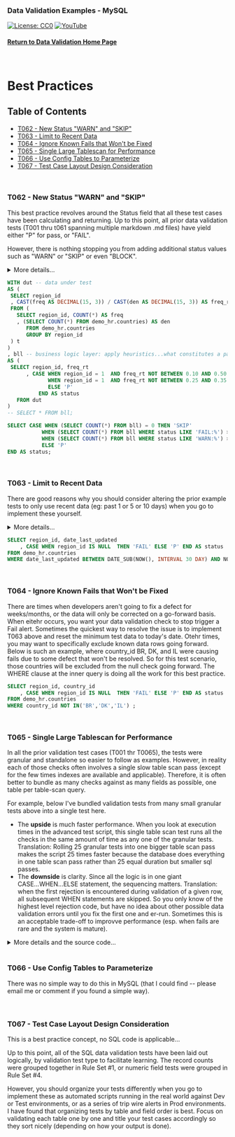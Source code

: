 ### Data Validation Examples - MySQL
[![License: CC0](https://img.shields.io/badge/License-CC0-red)](LICENSE "Creative Commons Zero License by DataResearchLabs (effectively = Public Domain")
[![YouTube](https://img.shields.io/badge/YouTube-DataResearchLabs-brightgreen)](http://www.DataResearchLabs.com)
#### [Return to Data Validation Home Page](https://github.com/DataResearchLabs/sql_scripts/blob/main/data_validation_scripts.md)
<br>

# Best Practices


## Table of Contents
 - <a href="#t062">T062 - New Status "WARN" and "SKIP"</a>
 - <a href="#t063">T063 - Limit to Recent Data</a>
 - <a href="#t064">T064 - Ignore Known Fails that Won't be Fixed</a>
 - <a href="#t065">T065 - Single Large Tablescan for Performance</a>
 - <a href="#t066">T066 - Use Config Tables to Parameterize</a>
 - <a href="#t067">T067 - Test Case Layout Design Consideration</a>
<br>


<a id="t062" class="anchor" href="#t062" aria-hidden="true"> </a>
### T062 - New Status "WARN" and "SKIP"
This best practice revolves around the Status field that all these test cases have been calculating and returning.  Up to this point, all prior data validation tests (T001 thru t061 spanning multiple markdown .md files) have yield either "P" for pass, or "FAIL".

However, there is nothing stopping you from adding additional status values such as "WARN" or "SKIP" or even "BLOCK".

<details><summary>More details...</summary><br>

* In the SQL below, the first subquery (CTE) is titled "dut", short for data under test.  This simply calculates the frequency with which region_id = 1 occurs.
* The second subquery (CTE) is titles "bll", short for business logic layer.  This is where the magic happens.  Because CASE...WHEN logic is sequential, it is important that the highest severity checks are done first.  In this case, we check for the frequency being a FAIL because it is outside of the wide range 10% to 50%.  However, we come right back in the following WHEN statement and set the status to WARN if the frequency observed is outside of the narrower (than FAIL) range of 25% to 35%.  So as coded, a WARN is issue when the actual frequency is between 10% to 25% or 35% to 50%.  A frequency between 25% to 35% = Pass.  A frequency below 10% or above 50% = Fail.
* The third subquery simply parses the results to a single cell value of P, FAIL,or WARN.  
* HOWEVER, notice that the lowest query sets the status field value = 'SKIP' if the table is completely empty...we would not want to test data that does not exist.  Sometimes a value of "BLOCK" might be more appropriate than "SKIP" depending on your situation.  Regardless, it is often nice to wire in these pre-condition checks to head off false-negatives (FAILs).
</details>
	
 ```sql
WITH dut -- data under test
AS (
  SELECT region_id
  , CAST(freq AS DECIMAL(15, 3)) / CAST(den AS DECIMAL(15, 3)) AS freq_rt
  FROM (
    SELECT region_id, COUNT(*) AS freq
    , (SELECT COUNT(*) FROM demo_hr.countries) AS den
       FROM demo_hr.countries
       GROUP BY region_id
  ) t
)
, bll -- business logic layer: apply heuristics...what constitutes a pass or a fail?
AS (
  SELECT region_id, freq_rt
       , CASE WHEN region_id = 1  AND freq_rt NOT BETWEEN 0.10 AND 0.50 THEN CONCAT('FAIL: Frequency occurrence of region_id=1 is FAR outside threshold|exp=0.28 thru 0.36|act=', CAST(freq_rt AS CHAR(8)))
              WHEN region_id = 1  AND freq_rt NOT BETWEEN 0.25 AND 0.35 THEN CONCAT('WARN: Frequency occurrence of region_id=1 is outside threshold|exp=0.20 thru 0.28|act=', CAST(freq_rt AS CHAR(8)))
              ELSE 'P'
 	       END AS status
 	FROM dut
)
-- SELECT * FROM bll;

SELECT CASE WHEN (SELECT COUNT(*) FROM bll) = 0 THEN 'SKIP'
            WHEN (SELECT COUNT(*) FROM bll WHERE status LIKE 'FAIL:%') > 0 THEN 'FAIL'
            WHEN (SELECT COUNT(*) FROM bll WHERE status LIKE 'WARN:%') > 0 THEN 'WARN'
            ELSE 'P'
END AS status;
```
<br>


<a id="t063" class="anchor" href="#t063" aria-hidden="true"> </a>
### T063 - Limit to Recent Data
There are good reasons why you should consider altering the prior example tests to only use recent data (eg: past 1 or 5 or 10 days) when you go to implement these yourself.  

<details><summary>More details...</summary><br>
	
Three important reasons are:
1. **Performance** - if the test can filter down to just a small recent subset of data and test just that rather than pulling the entire past 5 years, well that is 1,500+ times less data and should run much faster (depending on underlyng table size, indexes, physical location, etc.)
2. **Sensitivity** - If you are running say a null rate check, or a value frequency check...obviously it will take many days of bad data for a defect to begin to impact the rate enough to eventually trigger an alert.  Much better in those scenarios to average rates across one or no more than 5 days and set the threhold to trigger off of that.
3.  **Garabage Decay** - This is an artifiact of the imperfect world we live in.  There are times when I'd setup an alert to fire daily and notify the appropriate people to correct it, but other higher priorities kept them from geting to it for 2 or 3 days.  I didn't want that alarm firing over and over again, causing me to look and confirm, "Oh year, known issue...they'll get to it".  Instead, I setup the alert to look only at the past 24 hours and scheduled it to run daily.  It only tested new data once and reported the error once. 

In the example below, the inner query is only checking for nulls against data that was last updated in the past 30 days. 

P.S. - To achieve maximum performance here, find an indexed field to filter on in your WHERE clause; you want to avoid an unnecessary table scan against a giant table.  So, if you are lucky and have an appropriate create or update date field that is indexed then you are golden.  However, if not, then maybe find a primary key that is a numeric integer that increments with every new row.  Worst case you could just take the MAX() - several thousand rows and test those...or you could cross reference a date somehow to that ID field (example lookup dates in a batch table to pick the minimum Batch_ID and filter on that as a surrogate for date time that is indexed and will run fast).

</details>
	
 ```sql
SELECT region_id, date_last_updated
     , CASE WHEN region_id IS NULL  THEN 'FAIL' ELSE 'P' END AS status
FROM demo_hr.countries
WHERE date_last_updated BETWEEN DATE_SUB(NOW(), INTERVAL 30 DAY) AND NOW();
```
<br>


<a id="t064" class="anchor" href="#t064" aria-hidden="true"> </a>
### T064 - Ignore Known Fails that Won't be Fixed
There are times when developers aren't going to fix a defect for weeks/months, or the data will only be corrected on a go-forward basis.  When eitehr occurs, you want your data validation check to stop trigger a Fail alert.  Sometimes the quickest way to resolve the issue is to implement T063 above and reset the minimum test data to today's date.  Otehr times, you may want to specifically exclude known data rows going forward.  Below is such an example, where country_id BR, DK, and IL were causing fails due to some defect that won't be resolved.  So for this test scenario, those countries will be excluded from the null check going forward.  The WHERE clause at the inner query is doing all the work for this best practice.

 ```sql
SELECT region_id, country_id
     , CASE WHEN region_id IS NULL  THEN 'FAIL' ELSE 'P' END AS status
FROM demo_hr.countries
WHERE country_id NOT IN('BR','DK','IL') ;
```
<br>


<a id="t065" class="anchor" href="#t065" aria-hidden="true"> </a>
### T065 - Single Large Tablescan for Performance
In all the prior validation test cases (T001 thr T0065), the tests were granular and standalone so easier to follow as examples.  However, in reality each of those checks often involves a single slow table scan pass (except for the few times indexes are available and applicable).  Therefore, it is often better to bundle as many checks against as many fields as possible, one table per table-scan query.

For example, below I've bundled validation tests from many small granular tests above into a single test here.  

* The **upside** is much faster performance.  When you look at execution times in the advanced test script, this single table scan test runs all the checks in the same amount of time as any one of the granular tests.  Translation: Rolling 25 granular tests into one bigger table scan pass makes the script 25 times faster because the database does everything in one table scan pass rather than 25 equal duration but smaller sql passes.
* The **downside** is clarity.  Since all the logic is in one giant CASE...WHEN...ELSE statement, the sequencing matters.  Translation: when the first rejection is encountered during validation of a given row, all subsequent WHEN statements are skipped.  So you only know of the highest level rejection code, but have no idea about other possible data validation errors until you fix the first one and er-run.  Sometimes this is an acceptable trade-off to improvve performance (esp. when fails are rare and the system is mature).

<details><summary>More details and the source code...</summary><br>

In the example below, there is an inner query that you can highlight and execute from your SQL IDE to see results at the row level with specific rejection codes encountered, if any.  The outer query is simply a wrapper that returns a single value of pass or fail depending on whether rejection codes were found in the data.

```sql
SELECT employee_id, salary, commission_pct, hire_date, zip5, job_id, email, first_name, last_name, phone_number, some_date_fmt1
, CASE WHEN employee_id < 100                                            THEN CONCAT('REJ-01: Field employee_id > 99|exp>99|act=', CAST(employee_id AS CHAR(10)))
       WHEN employee_id > 999                                            THEN CONCAT('REJ-02: Field employee_id < 1000|exp<1000|act=', CAST(employee_id AS CHAR(10)))
       WHEN salary * commission_pct > 10000                              THEN CONCAT('REJ-03: Fields salary x commission_pct <= $10,000|exp<10,000|act=', CAST(salary * commission_pct AS CHAR(15)))
       WHEN DATE_FORMAT(hire_date, '%H:%i:%s') <> '00:00:00'             THEN CONCAT('REJ-04: Field hire_date cannot have a time part|exp=12:00:00|act=', DATE_FORMAT(hire_date, '%H:%i:%s'))
       WHEN zip5 REGEXP '[^0-9]'                                         THEN CONCAT('REJ-05: Field zip9 will not convert to a number|exp=converts to number|act=', zip5)
       WHEN job_id IN('CEO','CFO','COO','CIO','POTUS')                   THEN CONCAT('REJ-06: Field job_id not in domain list of excluded values|exp<>1of5|act=', job_id)
       WHEN email <> SUBSTRING(UPPER(CONCAT(SUBSTRING(first_name, 1, 1)
                                           , last_name)), 1, 8)          THEN CONCAT('REJ-07: Field email <> first char of first_name + last_name|exp=', SUBSTRING(UPPER(CONCAT(SUBSTRING(first_name, 1, 1), last_name)), 1, 8), '|act=', email)
       WHEN LENGTH(phone_number) NOT IN(12,18)                           THEN CONCAT('REJ-08: Field phone_number length is allowed|exp=12,18|act=', CAST(LENGTH(phone_number) AS CHAR(6)))
       WHEN job_id COLLATE utf8mb4_bin <> UPPER(job_id)                  THEN CONCAT('REJ-09: Field job_id does not contain lower case characters|exp=ucase|act=', email)
       WHEN SUBSTRING(last_name COLLATE utf8mb4_bin, 2, 255) 
            <> LOWER(SUBSTRING(last_name COLLATE utf8mb4_bin, 2, 255))   THEN CONCAT('REJ-10: Verify last_name after first char is all lower case|exp=lcase|act=', last_name)
       WHEN employee_id REGEXP '[A-Za-z]'                                THEN CONCAT('REJ-11: Field employee_id does not contain alpha characters|exp=no-alphas|act=', CAST(employee_id AS CHAR(20)))
       WHEN last_name REGEXP '[0-9]'                                     THEN CONCAT('REJ-12: Field last_name does not contain numeric digits|exp=no-digits|act=', last_name) 
       WHEN first_name LIKE '%''%'                                       THEN CONCAT('REJ-13: Field first_name does not contain single quote characters|exp=none|act=', first_name)
       WHEN first_name LIKE '%"%'                                        THEN CONCAT('REJ-14: Field first_name does not contain quotation characters|exp=none|act=', first_name)
       WHEN LOCATE(last_name, CHAR(10))  > 0                             THEN CONCAT('REJ-15: Field last_name has a Line Feed (CHAR-10)|exp=none|act=at position ', CAST(LOCATE(last_name, CHAR(10)) AS CHAR(4)))
       WHEN LOCATE(last_name, CHAR(13))  > 0                             THEN CONCAT('REJ-16: Field last_name has a Carriage Return (CHAR-13)|exp=none|act=at position ', CAST(LOCATE(last_name, CHAR(13)) AS CHAR(4)))
       WHEN LOCATE(last_name, CHAR(9))   > 0                             THEN CONCAT('REJ-17: Field last_name has a Tab (CHAR-9)|exp=none|act=at position ', CAST(LOCATE(last_name, CHAR(9)) AS CHAR(4)))
       WHEN LOCATE(last_name, CHAR(160)) > 0                             THEN CONCAT('REJ-18: Field last_name has a Non-Breaking-Space (CHAR-160)|exp=none|act=at position ', CAST(LOCATE(last_name, CHAR(160)) AS CHAR(4)))
       WHEN LOCATE(last_name, CHAR(151)) > 0                             THEN CONCAT('REJ-19: Field last_name has a Non-Breaking-Space (CHAR-151)|exp=none|act=at position ', CAST(LOCATE(last_name, CHAR(151)) AS CHAR(4)))
       WHEN LOCATE(last_name, CHAR(11)) > 0                              THEN CONCAT('REJ-20: Field last_name has a Vertical Tab (CHAR-11)|exp=none|act=at position ', CAST(LOCATE(last_name, CHAR(11)) AS CHAR(4)))
       WHEN LOCATE(last_name, CHAR(12)) > 0                              THEN CONCAT('REJ-21: Field last_name has a Form Feed (CHAR-12)|exp=none|act=at position ', CAST(LOCATE(last_name, CHAR(12)) AS CHAR(4)))
       WHEN LOCATE(last_name, CHAR(133)) > 0                             THEN CONCAT('REJ-22: Field last_name has a Next Line (CHAR-133)|exp=none|act=at position ', CAST(LOCATE(last_name, CHAR(133)) AS CHAR(4)))
       WHEN LOCATE(last_name, '.') > 0                                   THEN CONCAT('REJ-23: Field last_name has a period|exp=none|act=at position ', CAST(LOCATE(last_name, '.') AS CHAR(4)))
       WHEN last_name REGEXP '[,/:()&#?;]'                               THEN CONCAT('REJ-24: Field last_name has a ",/:()&#?;" characters|exp=none|act=', last_name) 
       WHEN phone_number REGEXP '[^.0123456789]'                         THEN CONCAT('REJ-25: Field phone_number can only have characters ".012345789"|exp=onlyAlloweChars|act=', phone_number)
       WHEN phone_number NOT LIKE '%.%'                                  THEN CONCAT('REJ-26: Verify phone_number contains a ''.''|exp=contains-.|act=', phone_number)
       WHEN phone_number NOT LIKE '___.___.____' 
        AND phone_number NOT LIKE '011.__.____._____%'                   THEN CONCAT('REJ-27: Verify phone_number like pattern "___.___.____" or "011.__.____._____"|exp=yes|act=', phone_number)
       WHEN zip5 REGEXP '[^0-9]'                                         THEN CONCAT('REJ-28: Field zip9 will not convert to a number|exp=converts to number|act=', zip5)
       WHEN REPLACE(REPLACE(REPLACE(REPLACE(REPLACE(REPLACE(REPLACE(
            REPLACE(REPLACE(REPLACE(some_date_fmt1,'0',''),'1','')
            ,'2',''),'3',''),'4',''),'5',''),'6',''),'7',''),'8'
            ,''),'9','')  > ''                                           THEN CONCAT('REJ-29: Unexpected chars exist (numeric 0-9 only)|exp=Fmt="yyyymmdd"|act=', some_date_fmt1)
       WHEN NOT LENGTH(TRIM(some_date_fmt1)) = 8                         THEN CONCAT('REJ-30: Must be 8 Chars|exp=Fmt="yyyymmdd"|act=', some_date_fmt1)
       WHEN NOT SUBSTRING(some_date_fmt1,1,4) BETWEEN '1753' AND '9999'  THEN CONCAT('REJ-31: Year Not Btw 1753-9999|exp=Fmt="yyyymmdd"|act=', some_date_fmt1)
       WHEN NOT SUBSTRING(some_date_fmt1,5,2) BETWEEN '01' AND '12'      THEN CONCAT('REJ-32: Month Not Btw 01-12|exp=Fmt="yyyymmdd"|act=', some_date_fmt1)
       WHEN NOT SUBSTRING(some_date_fmt1,7,2) BETWEEN '01' AND '31'      THEN CONCAT('REJ-33: Day Not Btw 01-31|exp=Fmt="yyyymmdd"|act=', some_date_fmt1)
       ELSE 'P'
  END AS status
FROM demo_hr.employees
WHERE email NOT IN('DRAPHEAL', 'JAMRLOW', 'JMURMAN', 'LDEHAAN', 'JRUSSEL', 'TJOLSON')  
 	               -- DRAPHAEL vs DRAPHEAL, JMARLOW vs JAMRLOW, JMURMAN vs JURMAN, LDE HAAN VS LDEHAAN, JRUSSELL vs JRUSSEL, TOLSON vs TJOLSON)
;
```
</details>
<br>


<a id="t066" class="anchor" href="#t066" aria-hidden="true"> </a>
### T066 - Use Config Tables to Parameterize
There was no simple way to do this in MySQL (that I could find -- please email me or comment if you found a simple way).
<br>
<br>
<br>
	
	
<a id="t067" class="anchor" href="#t067" aria-hidden="true"> </a>
### T067 - Test Case Layout Design Consideration
This is a best practice concept, no SQL code is applicable...
	
Up to this point, all of the SQL data validation tests have been laid out logically, by validation test type to facilitate learning.  The record counts were grouped together in Rule Set #1, or numeric field tests were grouped in Rule Set #4.  
	
However, you should organize your tests differently when you go to implement these as automated scripts running in the real world against Dev or Test environments, or as a series of trip wire alerts in Prod environments.  I have found that organizing tests by table and field order is best.  Focus on validating each table one by one and title your test cases accordingly so they sort nicely (depending on how your output is done).  
	
